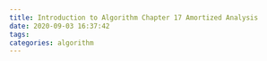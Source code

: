 ```yaml
---
title: Introduction to Algorithm Chapter 17 Amortized Analysis
date: 2020-09-03 16:37:42
tags:
categories: algorithm
---
```


